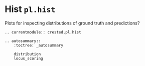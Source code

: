 # Hist `pl.hist`

Plots for inspecting distributions of ground truth and predictions?

```{eval-rst}
.. currentmodule:: crested.pl.hist
```

```{eval-rst}
.. autosummary::
    :toctree: _autosummary

    distribution
    locus_scoring
```
